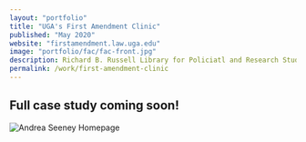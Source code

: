 ```yaml
---
layout: "portfolio"
title: "UGA's First Amendment Clinic"
published: "May 2020"
website: "firstamendment.law.uga.edu"
image: "portfolio/fac/fac-front.jpg"
description: Richard B. Russell Library for Policiatl and Research Studies is located in the Special Collections Libraries on the University of Georgia campus.
permalink: /work/first-amendment-clinic
---
```


## Full case study coming soon!
![Andrea Seeney Homepage][1]





[1]: ../assets/img/as/as-home.jpg
